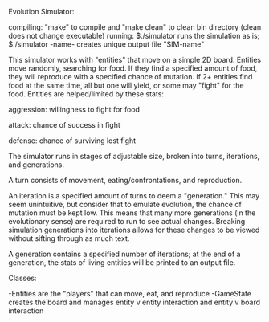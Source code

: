 Evolution Simulator:

compiling: "make" to compile and "make clean" to clean bin directory (clean does not change executable)
running: $./simulator runs the simulation as is; $./simulator -name- creates unique output file "SIM-name"

This simulator works with "entities" that move on a simple 2D board. Entities move randomly, searching for food. If they find a specified amount of food, they will reproduce with a specified chance of mutation. If 2+ entities find food at the same time, all but one will yield, or some may "fight" for the food. Entities are helped/limited by these stats:

aggression: willingness to fight for food

attack: chance of success in fight

defense: chance of surviving lost fight

The simulator runs in stages of adjustable size, broken into turns, iterations, and generations.

A turn consists of movement, eating/confrontations, and reproduction.

An iteration is a specified amount of turns to deem a "generation." This may seem unintuitive, but consider that to emulate evolution, the chance of mutation must be kept low. This means that many more generations (in the evolutionary sense) are required to run to see actual changes. Breaking simulation generations into iterations allows for these changes to be viewed without sifting through as much text.

A generation contains a specified number of iterations; at the end of a generation, the stats of living entities will be printed to an output file.

Classes:

-Entities are the "players" that can move, eat, and reproduce
-GameState creates the board and manages entity v entity interaction and entity v board interaction
